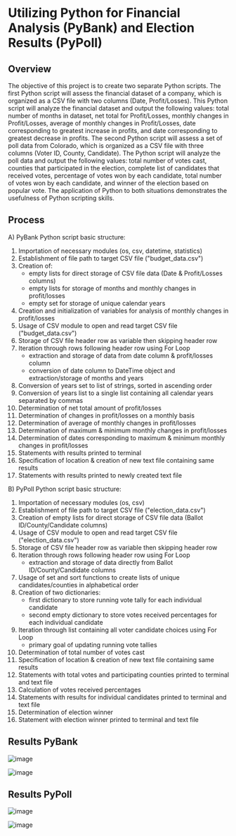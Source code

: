 # Utilizing Python for Financial Analysis (PyBank) and Election Results (PyPoll)


## Overview ##

The objective of this project is to create two separate Python scripts. The first Python script will assess the financial dataset of a company, which is organized as a CSV file with two columns (Date, Profit/Losses). This Python script will analyze the financial dataset and output the following values: total number of months in dataset, net total for Profit/Losses, monthly changes in Profit/Losses, average of monthly changes in Profit/Losses, date corresponding to greatest increase in profits, and date corresponding to greatest decrease in profits. The second Python script will assess a set of poll data from Colorado, which is organized as a CSV file with three columns (Voter ID, County, Candidate). The Python script will analyze the poll data and output the following values: total number of votes cast, counties that participated in the election, complete list of candidates that received votes, percentage of votes won by each candidate, total number of votes won by each candidate, and winner of the election based on popular vote. The application of Python to both situations demonstrates the usefulness of Python scripting skills.


## Process ##

A) PyBank Python script basic structure:
  1. Importation of necessary modules (os, csv, datetime, statistics)
  2. Establishment of file path to target CSV file ("budget_data.csv")
  3. Creation of:
      * empty lists for direct storage of CSV file data (Date & Profit/Losses columns)
      * empty lists for storage of months and monthly changes in profit/losses
      * empty set for storage of unique calendar years
  4. Creation and initialization of variables for analysis of monthly changes in profit/losses
  5. Usage of CSV module to open and read target CSV file ("budget_data.csv")
  6. Storage of CSV file header row as variable then skipping header row
  7. Iteration through rows following header row using For Loop
      * extraction and storage of data from date column & profit/losses column
      * conversion of date column to DateTime object and extraction/storage of months and years
  8. Conversion of years set to list of strings, sorted in ascending order
  9. Conversion of years list to a single list containing all calendar years separated by commas
  10. Determination of net total amount of profit/losses
  11. Determination of changes in profit/losses on a monthly basis
  12. Determination of average of monthly changes in profit/losses
  13. Determination of maximum & minimum monthly changes in profit/losses
  14. Determination of dates corresponding to maximum & minimum monthly changes in profit/losses
  15. Statements with results printed to terminal
  16. Specification of location & creation of new text file containing same results
  17. Statements with results printed to newly created text file


B) PyPoll Python script basic structure:
  1. Importation of necessary modules (os, csv)
  2. Establishment of file path to target CSV file ("election_data.csv")
  3. Creation of empty lists for direct storage of CSV file data (Ballot ID/County/Candidate columns)
  4. Usage of CSV module to open and read target CSV file ("election_data.csv")
  5. Storage of CSV file header row as variable then skipping header row
  6. Iteration through rows following header row using For Loop
      * extraction and storage of data directly from Ballot ID/County/Candidate columns
  7. Usage of set and sort functions to create lists of unique candidates/counties in alphabetical order
  8. Creation of two dictionaries:
      * first dictionary to store running vote tally for each individual candidate
      * second empty dictionary to store votes received percentages for each individual candidate 
  9. Iteration through list containing all voter candidate choices using For Loop
      * primary goal of updating running vote tallies
  10. Determination of total number of votes cast
  11. Specification of location & creation of new text file containing same results
  12. Statements with total votes and participating counties printed to terminal and text file
  13. Calculation of votes received percentages
  14. Statements with results for individual candidates printed to terminal and text file
  15. Determination of election winner
  16. Statement with election winner printed to terminal and text file


## Results PyBank ##

![image](https://github.com/10H-K/Python_Financial_Election/assets/152930492/aa68c6a8-e1a8-48ed-bbfb-63c944c84a8d)

![image](https://github.com/10H-K/Python_Financial_Election/assets/152930492/8c1cfc69-f807-45d2-af05-dc2840b9dbcd)


## Results PyPoll ##

![image](https://github.com/10H-K/Python_Financial_Election/assets/152930492/5bcda6e7-14af-446a-b9ee-081c61f6b77c)

![image](https://github.com/10H-K/Python_Financial_Election/assets/152930492/65b160a2-bae4-48ff-958f-c0af8e38b557)
